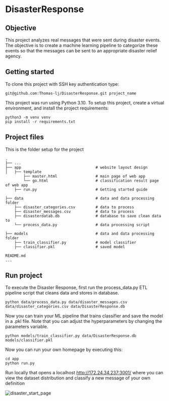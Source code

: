 # DisasterResponse

## Objective
This project analyzes real messages that were sent during disaster events. The objective is to create a machine learning pipeline to categorize these events so that the messages can be sent to an appropriate disaster relief agency.

## Getting started
To clone this project with SSH key authentication type:
```
git@github.com:Thomas-lj/DisasterResponse.git project_name
```

This project was run using Python 3.10. To setup this project, create a virtual environment, and install the project requirements:
```
python3 -m venv venv
pip install -r requirements.txt
```

## Project files
This is the folder setup for the project

    .
    ├── ...
    ├── app                                 # website layout design
    │   ├── template
            ├── master.html                 # main page of web app
            └── go.html                     # classification result page of web app
        ├── run.py                          # Getting started guide

    ├── data                            	# data and data processing folder
        ├── disaster_categories.csv         # data to process
        ├── disaster_messages.csv           # data to process
        ├── disasterdatab.db                # database to save clean data to
        └── process_data.py                 # data processing script

    ├── models                            	# data and data processing folder
        ├── train_classifier.py             # model classifier
        ├── classifier.pkl                  # saved model 

    README.md
    ...


## Run project
To execute the Disaster Response, first run the process_data.py ETL pipeline script that cleans data and stores in database.

```
python data/process_data.py data/disaster_messages.csv data/disaster_categories.csv data/DisasterResponse.db
```

Now you can train your ML pipeline that trains classifier and save the model in a .pkl file. Note that you can adjust the hyperparameters by changing the parameters variable.

```
python models/train_classifier.py data/DisasterResponse.db models/classifier.pkl
```

Now you can run your own homepage by executing this:
```
cd app
python run.py
```

Run locally that opens a localhost http://172.24.34.237:3001/ where you can view the dataset distribution and classify a new message of your own definition

![disaster_start_page](https://user-images.githubusercontent.com/43189719/211047472-b4410ab3-517f-4dc0-a7df-76e4bbeefcfa.png)
